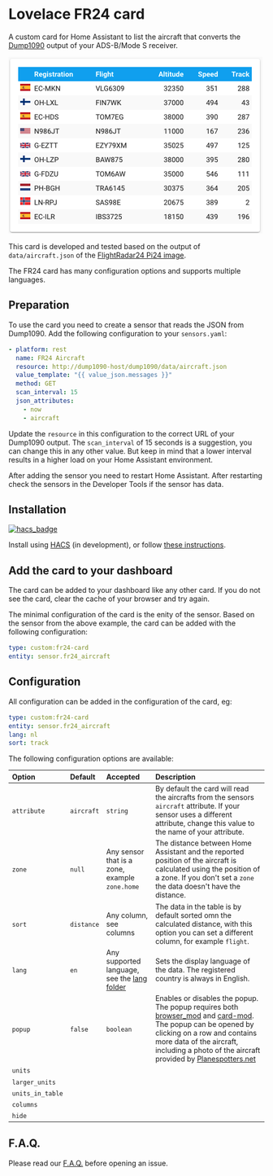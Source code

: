 # Lovelace FR24 card

A custom card for Home Assistant to list the aircraft that converts the [Dump1090](https://github.com/antirez/dump1090) output of your ADS-B/Mode S receiver.

![FR24 card example](readme/images/fr24card.png?raw=true "FR24 card example")

This card is developed and tested based on the output of `data/aircraft.json` of the [FlightRadar24 Pi24 image](https://www.flightradar24.com/build-your-own).

The FR24 card has many configuration options and supports multiple languages.

## Preparation

To use the card you need to create a sensor that reads the JSON from Dump1090. Add the following configuration to your `sensors.yaml`:

```yaml
- platform: rest
  name: FR24 Aircraft
  resource: http://dump1090-host/dump1090/data/aircraft.json
  value_template: "{{ value_json.messages }}"
  method: GET
  scan_interval: 15
  json_attributes:
    - now
    - aircraft
```

Update the `resource` in this configuration to the correct URL of your Dump1090 output. The `scan_interval` of 15 seconds is a suggestion, you can change this in any other value. But keep in mind that a lower interval results in a higher load on your Home Assistant environment.

After adding the sensor you need to restart Home Assistant. After restarting check the sensors in the Developer Tools if the sensor has data.

## Installation

[![hacs_badge](https://img.shields.io/badge/HACS-Custom-41BDF5.svg?style=for-the-badge)](https://github.com/hacs/integration)

Install using [HACS](https://hacs.xyz) (in development), or follow [these instructions](readme/installation.md).

## Add the card to your dashboard

The card can be added to your dashboard like any other card. If you do not see the card, clear the cache of your browser and try again.

The minimal configuration of the card is the enity of the sensor. Based on the sensor from the above example, the card can be added with the following configuration:

```yaml
type: custom:fr24-card
entity: sensor.fr24_aircraft
```

## Configuration

All configuration can be added in the configuration of the card, eg:
```yaml
type: custom:fr24-card
entity: sensor.fr24_aircraft
lang: nl
sort: track
```

The following configuration options are available:

| Option           | Default    | Accepted                                                            | Description                                                                                                                                                                                                                                                                                                                                                                             |
| :--------------- | :--------- | :------------------------------------------------------------------ | :-------------------------------------------------------------------------------------------------------------------------------------------------------------------------------------------------------------------------------------------------------------------------------------------------------------------------------------------------------------------------------------- |
| `attribute`      | `aircraft` | `string`                                                            | By default the card will read the aircrafts from the sensors `aircraft` attribute. If your sensor uses a different attribute, change this value to the name of your attribute.                                                                                                                                                                                                          |
| `zone`           | `null`     | Any sensor that is a zone, example `zone.home`                      | The distance between Home Assistant and the reported position of the aircraft is calculated using the position of a zone. If you don't set a `zone` the data doesn't have the distance.                                                                                                                                                                                                 |
| `sort`           | `distance` | Any column, see columns                                             | The data in the table is by default sorted omn the calculated distance, with this option you can set a different column, for example `flight`.                                                                                                                                                                                                                                          |
| `lang`           | `en`       | Any supported language, see the [lang folder](src/javascript/lang/) | Sets the display language of the data. The registered country is always in English.                                                                                                                                                                                                                                                                                                     |
| `popup`          | `false`    | `boolean`                                                           | Enables or disables the popup. The popup requires both [browser_mod](https://github.com/thomasloven/hass-browser_mod) and [card-mod](https://github.com/thomasloven/lovelace-card-mod). The popup can be opened by clicking on a row and contains more data of the aircraft, including a photo of the aircraft provided by [Planespotters.net](https://www.planespotters.net/photo/api) |
| `units`          |
| `larger_units`   |
| `units_in_table` |
| `columns`        |
| `hide`           |

## F.A.Q.

Please read our [F.A.Q.](readme/faq.md) before opening an issue.
